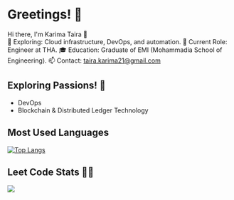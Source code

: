 # Greetings! 🍉

Hi there, I'm Karima Taira 👋 <br/>
🔭 Exploring: Cloud infrastructure, DevOps, and automation.
🚀 Current Role: Engineer at THA.
🎓 Education: Graduate of EMI (Mohammadia School of Engineering).
📫 Contact: taira.karima21@gmail.com


## Exploring Passions! 🌟
- DevOps
- Blockchain & Distributed Ledger Technology

## Most Used Languages 
[![Top Langs](https://github-readme-stats.vercel.app/api/top-langs/?username=TKarima22&layout=compact)](https://github.com/anuraghazra/github-readme-stats)

## Leet Code Stats 👩‍💻 
![](https://leetcard.jacoblin.cool/TKarima22?ext=heatmap)
